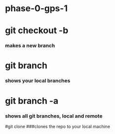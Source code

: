 phase-0-gps-1
=============

# git checkout -b
### makes a new branch

# git branch
### shows your local branches

# git branch -a
### shows all git branches, local and remote

#git clone
###clones the repo to your local machine